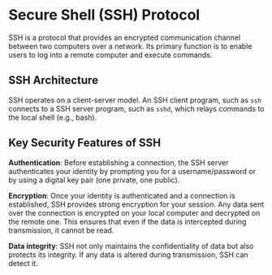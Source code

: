 # Secure Shell (SSH) Protocol

SSH is a protocol that provides an encrypted communication channel between two computers over a network. Its primary function is to enable users to log into a remote computer and execute commands.&#x20;

## SSH Architecture

SSH operates on a client-server model. An SSH client program, such as `ssh` connects to a SSH server program, such as `sshd`, which relays commands to the local shell (e.g., bash).

## Key Security Features of SSH

**Authentication**: Before establishing a connection, the SSH server authenticates your identity by prompting you for a username/password or by using a digital key pair (one private, one public).&#x20;

**Encryption**: Once your identity is authenticated and a connection is established, SSH provides strong encryption for your session. Any data sent over the connection is encrypted on your local computer and decrypted on the remote one. This ensures that even if the data is intercepted during transmission, it cannot be read.&#x20;

**Data integrity**: SSH not only maintains the confidentiality of data but also protects its integrity. If any data is altered during transmission, SSH can detect it.
